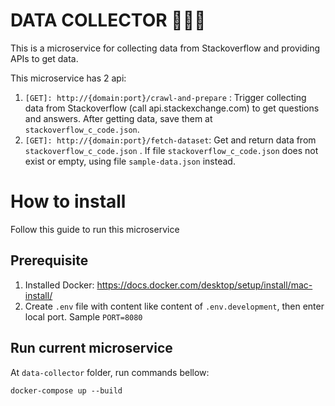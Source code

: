 # DATA COLLECTOR 🤘🤘🤘

This is a microservice for collecting data from Stackoverflow and providing APIs to get data.

This microservice has 2 api:

 1. `[GET]: http://{domain:port}/crawl-and-prepare` : Trigger collecting data from Stackoverflow (call api.stackexchange.com) to get questions and answers. After getting data, save them at `stackoverflow_c_code.json`.
 2. `[GET]: http://{domain:port}/fetch-dataset`: Get and return data from  `stackoverflow_c_code.json` . If file `stackoverflow_c_code.json` does not exist or empty, using file `sample-data.json` instead.

# How to install
Follow this guide to run this microservice 

## Prerequisite
 1. Installed Docker: https://docs.docker.com/desktop/setup/install/mac-install/
 2. Create `.env` file with content like content of `.env.development`, then enter local port. Sample `PORT=8080`

## Run current microservice
At `data-collector` folder, run commands bellow:

    docker-compose up --build
